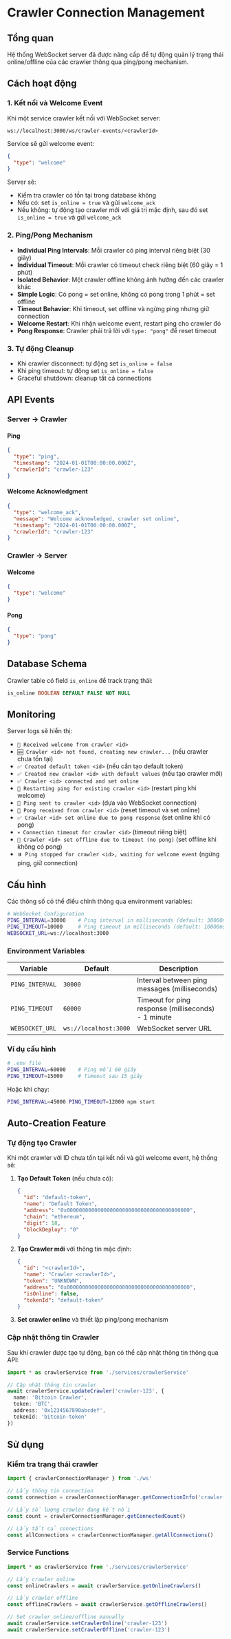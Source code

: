 # Crawler Connection Management

## Tổng quan

Hệ thống WebSocket server đã được nâng cấp để tự động quản lý trạng thái online/offline của các crawler thông qua ping/pong mechanism.

## Cách hoạt động

### 1. Kết nối và Welcome Event

Khi một service crawler kết nối với WebSocket server:

```
ws://localhost:3000/ws/crawler-events/<crawlerId>
```

Service sẽ gửi welcome event:

```json
{
  "type": "welcome"
}
```

Server sẽ:

- Kiểm tra crawler có tồn tại trong database không
- Nếu có: set `is_online = true` và gửi `welcome_ack`
- Nếu không: tự động tạo crawler mới với giá trị mặc định, sau đó set `is_online = true` và gửi `welcome_ack`

### 2. Ping/Pong Mechanism

- **Individual Ping Intervals**: Mỗi crawler có ping interval riêng biệt (30 giây)
- **Individual Timeout**: Mỗi crawler có timeout check riêng biệt (60 giây = 1 phút)
- **Isolated Behavior**: Một crawler offline không ảnh hưởng đến các crawler khác
- **Simple Logic**: Có pong = set online, không có pong trong 1 phút = set offline
- **Timeout Behavior**: Khi timeout, set offline và ngừng ping nhưng giữ connection
- **Welcome Restart**: Khi nhận welcome event, restart ping cho crawler đó
- **Pong Response**: Crawler phải trả lời với `type: "pong"` để reset timeout

### 3. Tự động Cleanup

- Khi crawler disconnect: tự động set `is_online = false`
- Khi ping timeout: tự động set `is_online = false`
- Graceful shutdown: cleanup tất cả connections

## API Events

### Server → Crawler

#### Ping

```json
{
  "type": "ping",
  "timestamp": "2024-01-01T00:00:00.000Z",
  "crawlerId": "crawler-123"
}
```

#### Welcome Acknowledgment

```json
{
  "type": "welcome_ack",
  "message": "Welcome acknowledged, crawler set online",
  "timestamp": "2024-01-01T00:00:00.000Z",
  "crawlerId": "crawler-123"
}
```

### Crawler → Server

#### Welcome

```json
{
  "type": "welcome"
}
```

#### Pong

```json
{
  "type": "pong"
}
```

## Database Schema

Crawler table có field `is_online` để track trạng thái:

```sql
is_online BOOLEAN DEFAULT FALSE NOT NULL
```

## Monitoring

Server logs sẽ hiển thị:

- `🎉 Received welcome from crawler <id>`
- `🆕 Crawler <id> not found, creating new crawler...` (nếu crawler chưa tồn tại)
- `✅ Created default token <id>` (nếu cần tạo default token)
- `✅ Created new crawler <id> with default values` (nếu tạo crawler mới)
- `✅ Crawler <id> connected and set online`
- `🔄 Restarting ping for existing crawler <id>` (restart ping khi welcome)
- `🏓 Ping sent to crawler <id>` (dựa vào WebSocket connection)
- `🏓 Pong received from crawler <id>` (reset timeout và set online)
- `✅ Crawler <id> set online due to pong response` (set online khi có pong)
- `💀 Connection timeout for crawler <id>` (timeout riêng biệt)
- `📴 Crawler <id> set offline due to timeout (no pong)` (set offline khi không có pong)
- `⏸️ Ping stopped for crawler <id>, waiting for welcome event` (ngừng ping, giữ connection)

## Cấu hình

Các thông số có thể điều chỉnh thông qua environment variables:

```bash
# WebSocket Configuration
PING_INTERVAL=30000    # Ping interval in milliseconds (default: 30000ms = 30s)
PING_TIMEOUT=10000     # Ping timeout in milliseconds (default: 10000ms = 10s)
WEBSOCKET_URL=ws://localhost:3000
```

### Environment Variables

| Variable        | Default               | Description                                         |
| --------------- | --------------------- | --------------------------------------------------- |
| `PING_INTERVAL` | `30000`               | Interval between ping messages (milliseconds)       |
| `PING_TIMEOUT`  | `60000`               | Timeout for ping response (milliseconds) - 1 minute |
| `WEBSOCKET_URL` | `ws://localhost:3000` | WebSocket server URL                                |

### Ví dụ cấu hình

```bash
# .env file
PING_INTERVAL=60000    # Ping mỗi 60 giây
PING_TIMEOUT=15000     # Timeout sau 15 giây
```

Hoặc khi chạy:

```bash
PING_INTERVAL=45000 PING_TIMEOUT=12000 npm start
```

## Auto-Creation Feature

### Tự động tạo Crawler

Khi một crawler với ID chưa tồn tại kết nối và gửi welcome event, hệ thống sẽ:

1. **Tạo Default Token** (nếu chưa có):

   ```json
   {
     "id": "default-token",
     "name": "Default Token",
     "address": "0x0000000000000000000000000000000000000000",
     "chain": "ethereum",
     "digit": 18,
     "blockDeploy": "0"
   }
   ```

2. **Tạo Crawler mới** với thông tin mặc định:

   ```json
   {
     "id": "<crawlerId>",
     "name": "Crawler <crawlerId>",
     "token": "UNKNOWN",
     "address": "0x0000000000000000000000000000000000000000",
     "isOnline": false,
     "tokenId": "default-token"
   }
   ```

3. **Set crawler online** và thiết lập ping/pong mechanism

### Cập nhật thông tin Crawler

Sau khi crawler được tạo tự động, bạn có thể cập nhật thông tin thông qua API:

```typescript
import * as crawlerService from './services/crawlerService'

// Cập nhật thông tin crawler
await crawlerService.updateCrawler('crawler-123', {
  name: 'Bitcoin Crawler',
  token: 'BTC',
  address: '0x1234567890abcdef',
  tokenId: 'bitcoin-token'
})
```

## Sử dụng

### Kiểm tra trạng thái crawler

```typescript
import { crawlerConnectionManager } from './ws'

// Lấy thông tin connection
const connection = crawlerConnectionManager.getConnectionInfo('crawler-123')

// Lấy số lượng crawler đang kết nối
const count = crawlerConnectionManager.getConnectedCount()

// Lấy tất cả connections
const allConnections = crawlerConnectionManager.getAllConnections()
```

### Service Functions

```typescript
import * as crawlerService from './services/crawlerService'

// Lấy crawler online
const onlineCrawlers = await crawlerService.getOnlineCrawlers()

// Lấy crawler offline
const offlineCrawlers = await crawlerService.getOfflineCrawlers()

// Set crawler online/offline manually
await crawlerService.setCrawlerOnline('crawler-123')
await crawlerService.setCrawlerOffline('crawler-123')
```
